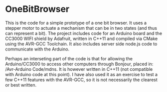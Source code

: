 # OneBitBrowser
This is the code for a simple prototype of a one bit browser. It uses a stepper motor to actuate a mechanism that can be in two states (and thus can represent a bit). The project includes code for an Arduino board and the CC3000 WIFI shield by Adafruit, written in C++11 and compiled via CMake using the AVR-GCC Toolchain. It also includes server side node.js code to communicate with the Arduino. 

Perhaps an interseting part of the code is that for allowing the Arduino/CC3000 to access other computers through Bonjour, placed in: /Avr-Arduino Code/mdns. It is however written in C++11 (not compatible with Arduino code at this point). I have also used it as an exercise to test a few C++11 features with the AVR-GCC, so it is not necessarily the clearest or best written.